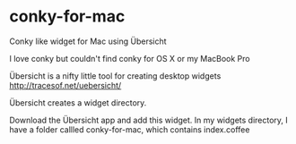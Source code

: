 # conky-for-mac
Conky like widget for Mac using Übersicht 

I love conky but couldn't find conky for OS X or my MacBook Pro

Übersicht is a nifty little tool for creating desktop widgets
  http://tracesof.net/uebersicht/
  
Übersicht creates a widget directory.

Download the Übersicht app and add this widget. In my widgets directory, I have a folder callled conky-for-mac, which contains index.coffee
